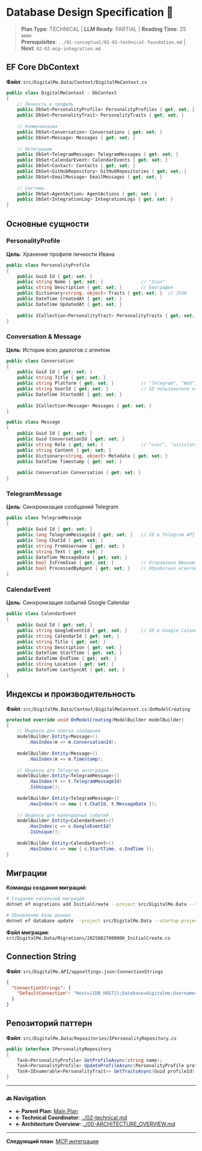 # Database Design Specification 💾

> **Plan Type**: TECHNICAL | **LLM Ready**: PARTIAL | **Reading Time**: 25 мин  
> **Prerequisites**: `../01-conceptual/01-02-technical-foundation.md` | **Next**: `02-02-mcp-integration.md`

## EF Core DbContext

**Файл**: `src/DigitalMe.Data/Context/DigitalMeContext.cs`

```csharp
public class DigitalMeContext : DbContext
{
    // Личность и профиль
    public DbSet<PersonalityProfile> PersonalityProfiles { get; set; }
    public DbSet<PersonalityTrait> PersonalityTraits { get; set; }
    
    // Коммуникация
    public DbSet<Conversation> Conversations { get; set; }
    public DbSet<Message> Messages { get; set; }
    
    // Интеграции
    public DbSet<TelegramMessage> TelegramMessages { get; set; }
    public DbSet<CalendarEvent> CalendarEvents { get; set; }
    public DbSet<Contact> Contacts { get; set; }
    public DbSet<GitHubRepository> GitHubRepositories { get; set; }
    public DbSet<EmailMessage> EmailMessages { get; set; }
    
    // Система
    public DbSet<AgentAction> AgentActions { get; set; }
    public DbSet<IntegrationLog> IntegrationLogs { get; set; }
}
```

## Основные сущности

### PersonalityProfile
**Цель**: Хранение профиля личности Ивана
```csharp
public class PersonalityProfile
{
    public Guid Id { get; set; }
    public string Name { get; set; }              // "Ivan"
    public string Description { get; set; }       // Биография
    public Dictionary<string, object> Traits { get; set; }  // JSON
    public DateTime CreatedAt { get; set; }
    public DateTime UpdatedAt { get; set; }
    
    public ICollection<PersonalityTrait> PersonalityTraits { get; set; }
}
```

### Conversation & Message
**Цель**: История всех диалогов с агентом
```csharp
public class Conversation
{
    public Guid Id { get; set; }
    public string Title { get; set; }
    public string Platform { get; set; }          // "Telegram", "Web", "Mobile"
    public string UserId { get; set; }            // ID пользователя на платформе
    public DateTime StartedAt { get; set; }
    
    public ICollection<Message> Messages { get; set; }
}

public class Message
{
    public Guid Id { get; set; }
    public Guid ConversationId { get; set; }
    public string Role { get; set; }              // "user", "assistant"
    public string Content { get; set; }
    public Dictionary<string, object> Metadata { get; set; }
    public DateTime Timestamp { get; set; }
    
    public Conversation Conversation { get; set; }
}
```

### TelegramMessage
**Цель**: Синхронизация сообщений Telegram
```csharp
public class TelegramMessage
{
    public Guid Id { get; set; }
    public long TelegramMessageId { get; set; }   // ID в Telegram API
    public long ChatId { get; set; }
    public string FromUsername { get; set; }
    public string Text { get; set; }
    public DateTime MessageDate { get; set; }
    public bool IsFromIvan { get; set; }          // Отправлено Иваном
    public bool ProcessedByAgent { get; set; }    // Обработано агентом
}
```

### CalendarEvent
**Цель**: Синхронизация событий Google Calendar
```csharp
public class CalendarEvent
{
    public Guid Id { get; set; }
    public string GoogleEventId { get; set; }     // ID в Google Calendar
    public string CalendarId { get; set; }
    public string Title { get; set; }
    public string Description { get; set; }
    public DateTime StartTime { get; set; }
    public DateTime EndTime { get; set; }
    public string Location { get; set; }
    public DateTime LastSyncAt { get; set; }
}
```

## Индексы и производительность

**Файл**: `src/DigitalMe.Data/Context/DigitalMeContext.cs:OnModelCreating`

```csharp
protected override void OnModelCreating(ModelBuilder modelBuilder)
{
    // Индексы для поиска сообщений
    modelBuilder.Entity<Message>()
        .HasIndex(m => m.ConversationId);
    
    modelBuilder.Entity<Message>()
        .HasIndex(m => m.Timestamp);
        
    // Индексы для Telegram интеграции
    modelBuilder.Entity<TelegramMessage>()
        .HasIndex(t => t.TelegramMessageId)
        .IsUnique();
        
    modelBuilder.Entity<TelegramMessage>()
        .HasIndex(t => new { t.ChatId, t.MessageDate });
        
    // Индексы для календарных событий
    modelBuilder.Entity<CalendarEvent>()
        .HasIndex(c => c.GoogleEventId)
        .IsUnique();
        
    modelBuilder.Entity<CalendarEvent>()
        .HasIndex(c => new { c.StartTime, c.EndTime });
}
```

## Миграции

**Команды создания миграций**:
```bash
# Создание начальной миграции
dotnet ef migrations add InitialCreate --project src/DigitalMe.Data --startup-project src/DigitalMe.API

# Обновление базы данных
dotnet ef database update --project src/DigitalMe.Data --startup-project src/DigitalMe.API
```

**Файл миграции**: `src/DigitalMe.Data/Migrations/20250827000000_InitialCreate.cs`

## Connection String

**Файл**: `src/DigitalMe.API/appsettings.json:ConnectionStrings`
```json
{
  "ConnectionStrings": {
    "DefaultConnection": "Host={{DB_HOST}};Database=digitalme;Username={{DB_USER}};Password={{DB_PASSWORD}};SSL Mode=Require;"
  }
}
```

## Репозиторий паттерн

**Файл**: `src/DigitalMe.Data/Repositories/IPersonalityRepository.cs`
```csharp
public interface IPersonalityRepository
{
    Task<PersonalityProfile> GetProfileAsync(string name);
    Task<PersonalityProfile> UpdateProfileAsync(PersonalityProfile profile);
    Task<IEnumerable<PersonalityTrait>> GetTraitsAsync(Guid profileId);
}
```

---

### 🔙 Navigation
- **← Parent Plan**: [Main Plan](../../00-MAIN_PLAN.md)
- **← Technical Coordinator**: [../02-technical.md](../02-technical.md)
- **← Architecture Overview**: [../00-ARCHITECTURE_OVERVIEW.md](../00-ARCHITECTURE_OVERVIEW.md)

---

**Следующий план**: [MCP интеграция](02-02-mcp-integration.md)